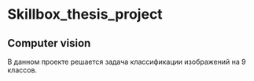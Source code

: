 # Skillbox_thesis_project
## Computer vision
В данном проекте решается задача классификации изображений на 9 классов.
